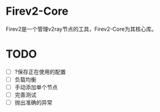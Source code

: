 # Firev2-Core

Firev2是一个管理v2ray节点的工具，Firev2-Core为其核心库。

# TODO

- [ ] ?保存正在使用的配置
- [ ] 负载均衡
- [ ] 手动添加单个节点
- [ ] 完善测试
- [ ] 抛出准确的异常
